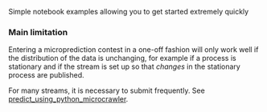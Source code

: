 Simple notebook examples allowing you to get started extremely quickly

### Main limitation

Entering a microprediction contest in a one-off fashion will only work well if the distribution of the data is unchanging, for example if a
process is stationary and if the stream is set up so that *changes* in the stationary process are published. 

For many streams, it is necessary to submit frequently. See [predict_using_python_microcrawler](https://microprediction.github.io/microprediction/predict-using-python-microcrawler.html). 
